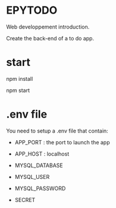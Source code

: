 
# EPYTODO

Web developpement introduction.

Create the back-end of a to do app.

# start

npm install

npm start

# .env file

You need to setup a .env file that contain:

- APP_PORT : the port to launch the app
- APP_HOST : localhost

- MYSQL_DATABASE
- MYSQL_USER
- MYSQL_PASSWORD
- SECRET
